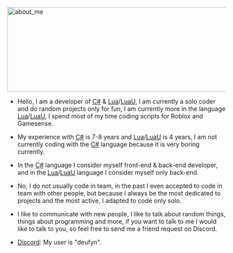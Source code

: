 <img width="850" height="195" alt="about_me" src="https://github.com/user-attachments/assets/fb6aa890-3cc9-44a0-8f2f-ea0d1da62c56" />

- Hello, I am a developer of [C#](https://learn.microsoft.com/en-us/dotnet/csharp/) & [Lua](https://www.lua.org/docs.html)/[LuaU](https://create.roblox.com/docs/luau), I am currently a solo coder and do random projects only for fun, I am currently more in the language [Lua](https://www.lua.org/docs.html)/[LuaU](https://create.roblox.com/docs/luau), I spend most of my time coding scripts for Roblox and Gamesense.

- My experience with [C#](https://learn.microsoft.com/en-us/dotnet/csharp/) is 7-8 years and [Lua](https://www.lua.org/docs.html)/[LuaU](https://create.roblox.com/docs/luau) is 4 years, I am not currently coding with the [C#](https://learn.microsoft.com/en-us/dotnet/csharp/) language because it is very boring currently.

- In the [C#](https://learn.microsoft.com/en-us/dotnet/csharp/) language I consider myself front-end & back-end developer, and in the [Lua](https://www.lua.org/docs.html)/[LuaU](https://create.roblox.com/docs/luau) language I consider myself only back-end.

- No, I do not usually code in team, in the past I even accepted to code in team with other people, but because I always be the most dedicated to projects and the most active, I adapted to code only solo.

- I like to communicate with new people, I like to talk about random things, things about programming and more, if you want to talk to me I would like to talk to you, so feel free to send me a friend request on Discord.

- [Discord](https://discord.com/users/1405009536707858574): My user is "deufyn".
